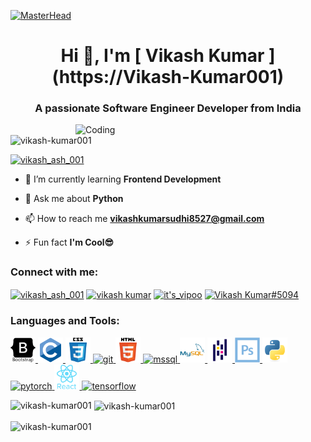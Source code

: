 [![MasterHead](https://tse2.mm.bing.net/th?id=OIP.deo4SV06W8DJAxa1f5u_tQHaCR&pid=Api&P=0)](https://Vikash-Kumar001.io)
 
<h1 align="center">Hi 👋, I'm [ Vikash Kumar ](https://Vikash-Kumar001)</h1>

<h3 align="center">A passionate Software Engineer Developer from India</h3>
<img align="right" alt="Coding" width="400" src ="https://tse2.mm.bing.net/th?id=OIP.gReLR6hZjwyBxHmfLN1AVwHaFj&pid=Api&P=0/"> 
<p align="left"> <img src="https://komarev.com/ghpvc/?username=vikash-kumar001&label=Profile%20views&color=0e75b6&style=flat" alt="vikash-kumar001" /> </p>

<p align="left"> <a href="https://twitter.com/vikash_ash_001" target="blank"><img src="https://img.shields.io/twitter/follow/vikash_ash_001?logo=twitter&style=for-the-badge" alt="vikash_ash_001" /></a> </p>

- 🌱 I’m currently learning **Frontend Development**

- 💬 Ask me about **Python**

- 📫 How to reach me **vikashkumarsudhi8527@gmail.com**

- ⚡ Fun fact **I'm Cool😎**

<h3 align="left">Connect with me:</h3>
<p align="left">
<a href="https://twitter.com/vikash_ash_001" target="blank"><img align="center" src="https://raw.githubusercontent.com/rahuldkjain/github-profile-readme-generator/master/src/images/icons/Social/twitter.svg" alt="vikash_ash_001" height="30" width="40" /></a>
<a href="https://linkedin.com/in/vikash kumar" target="blank"><img align="center" src="https://raw.githubusercontent.com/rahuldkjain/github-profile-readme-generator/master/src/images/icons/Social/linked-in-alt.svg" alt="vikash kumar" height="30" width="40" /></a>
<a href="https://instagram.com/it's_vipoo" target="blank"><img align="center" src="https://raw.githubusercontent.com/rahuldkjain/github-profile-readme-generator/master/src/images/icons/Social/instagram.svg" alt="it's_vipoo" height="30" width="40" /></a>
<a href="https://discord.gg/Vikash Kumar#5094" target="blank"><img align="center" src="https://raw.githubusercontent.com/rahuldkjain/github-profile-readme-generator/master/src/images/icons/Social/discord.svg" alt="Vikash Kumar#5094" height="30" width="40" /></a>
</p>

<h3 align="left">Languages and Tools:</h3>
<p align="left"> <a href="https://getbootstrap.com" target="_blank" rel="noreferrer"> <img src="https://raw.githubusercontent.com/devicons/devicon/master/icons/bootstrap/bootstrap-plain-wordmark.svg" alt="bootstrap" width="40" height="40"/> </a> <a href="https://www.cprogramming.com/" target="_blank" rel="noreferrer"> <img src="https://raw.githubusercontent.com/devicons/devicon/master/icons/c/c-original.svg" alt="c" width="40" height="40"/> </a> <a href="https://www.w3schools.com/css/" target="_blank" rel="noreferrer"> <img src="https://raw.githubusercontent.com/devicons/devicon/master/icons/css3/css3-original-wordmark.svg" alt="css3" width="40" height="40"/> </a> <a href="https://git-scm.com/" target="_blank" rel="noreferrer"> <img src="https://www.vectorlogo.zone/logos/git-scm/git-scm-icon.svg" alt="git" width="40" height="40"/> </a> <a href="https://www.w3.org/html/" target="_blank" rel="noreferrer"> <img src="https://raw.githubusercontent.com/devicons/devicon/master/icons/html5/html5-original-wordmark.svg" alt="html5" width="40" height="40"/> </a> <a href="https://www.microsoft.com/en-us/sql-server" target="_blank" rel="noreferrer"> <img src="https://www.svgrepo.com/show/303229/microsoft-sql-server-logo.svg" alt="mssql" width="40" height="40"/> </a> <a href="https://www.mysql.com/" target="_blank" rel="noreferrer"> <img src="https://raw.githubusercontent.com/devicons/devicon/master/icons/mysql/mysql-original-wordmark.svg" alt="mysql" width="40" height="40"/> </a> <a href="https://pandas.pydata.org/" target="_blank" rel="noreferrer"> <img src="https://raw.githubusercontent.com/devicons/devicon/2ae2a900d2f041da66e950e4d48052658d850630/icons/pandas/pandas-original.svg" alt="pandas" width="40" height="40"/> </a> <a href="https://www.photoshop.com/en" target="_blank" rel="noreferrer"> <img src="https://raw.githubusercontent.com/devicons/devicon/master/icons/photoshop/photoshop-line.svg" alt="photoshop" width="40" height="40"/> </a> <a href="https://www.python.org" target="_blank" rel="noreferrer"> <img src="https://raw.githubusercontent.com/devicons/devicon/master/icons/python/python-original.svg" alt="python" width="40" height="40"/> </a> <a href="https://pytorch.org/" target="_blank" rel="noreferrer"> <img src="https://www.vectorlogo.zone/logos/pytorch/pytorch-icon.svg" alt="pytorch" width="40" height="40"/> </a> <a href="https://reactjs.org/" target="_blank" rel="noreferrer"> <img src="https://raw.githubusercontent.com/devicons/devicon/master/icons/react/react-original-wordmark.svg" alt="react" width="40" height="40"/> </a> <a href="https://www.tensorflow.org" target="_blank" rel="noreferrer"> <img src="https://www.vectorlogo.zone/logos/tensorflow/tensorflow-icon.svg" alt="tensorflow" width="40" height="40"/> </a> </p>

<p><img align="left" src="https://github-readme-stats.vercel.app/api/top-langs?username=vikash-kumar001&show_icons=true&locale=en&layout=compact" alt="vikash-kumar001" /></p>

<p>&nbsp;<img align="center" src="https://github-readme-stats.vercel.app/api?username=vikash-kumar001&show_icons=true&locale=en" alt="vikash-kumar001" /></p>

<p><img align="center" src="https://github-readme-streak-stats.herokuapp.com/?user=vikash-kumar001&" alt="vikash-kumar001" /></p>
